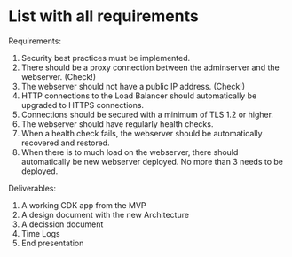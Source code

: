 # List with all requirements
Requirements:

1. Security best practices must be implemented. 
2. There should be a proxy connection between the adminserver and the webserver. (Check!)
3. The webserver should not have a public IP address. (Check!)
4. HTTP connections to the Load Balancer should automatically be upgraded to HTTPS connections.
5. Connections should be secured with a minimum of TLS 1.2 or higher.
6. The webserver should have regularly health checks. 
7. When a health check fails, the webserver should be automatically recovered and restored.
8. When there is to much load on the webserver, there should automatically be new webserver deployed. No more than 3 needs to be deployed.  

Deliverables:

1. A working CDK app from the MVP
2. A design document with the new Architecture
3. A decission document
4. Time Logs
5. End presentation








